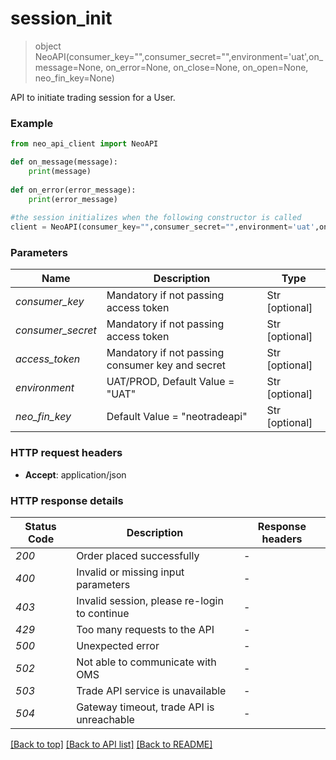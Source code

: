 # **session_init**
> object NeoAPI(consumer_key="",consumer_secret="",environment='uat',on_message=None, on_error=None, on_close=None, on_open=None, neo_fin_key=None)

API to initiate trading session for a User.

### Example

```python
from neo_api_client import NeoAPI

def on_message(message):
    print(message)
    
def on_error(error_message):
    print(error_message)
    
#the session initializes when the following constructor is called
client = NeoAPI(consumer_key="",consumer_secret="",environment='uat',on_message=on_message, on_error=on_error, neo_fin_key="neotradeapi")
```
### Parameters

| Name                        | Description                                      | Type           |
|-----------------------------|--------------------------------------------------|----------------|
| *consumer_key*              | Mandatory if not passing access token            | Str [optional] |
| *consumer_secret*           | Mandatory if not passing access token            | Str [optional] |
| *access_token*              | Mandatory if not passing consumer key and secret | Str [optional] |
| *environment*               | UAT/PROD, Default Value = "UAT"                  | Str [optional] |
| *neo_fin_key*               | Default Value = "neotradeapi"                    | Str [optional] |


### HTTP request headers

 - **Accept**: application/json

### HTTP response details

| Status Code | Description                                  | Response headers |
|-------------|----------------------------------------------|------------------|
| *200*       | Order placed successfully                    | -                |
| *400*       | Invalid or missing input parameters          | -                |
| *403*       | Invalid session, please re-login to continue | -                |
| *429*       | Too many requests to the API                 | -                |
| *500*       | Unexpected error                             | -                |
| *502*       | Not able to communicate with OMS             | -                |
| *503*       | Trade API service is unavailable             | -                |
| *504*       | Gateway timeout, trade API is unreachable    | -                |

[[Back to top]](#) [[Back to API list]](../README.md#documentation-for-api-endpoints) [[Back to README]](../README.md)
